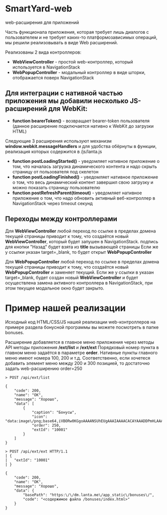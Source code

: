 # SmartYard-web
web-расширения для приложений

Часть функционала приложения, которая требует лишь диалогов с пользователем и не требует каких-то платформозависимых операций, 
мы решили реализовывать в виде Web расширений.

Реализованы 2 вида контроллеров:
* **WebViewController** -  простой web-контроллер, который используется в NavigationStack
* **WebPopupController** - модальный контроллер в виде шторки, отображается поверх NavigationStack

## Для интеграции с нативной частью приложения мы добавили несколько JS-расширений для WebKit:

* **function bearerToken()** - возвращает bearer-token пользователя
(данное расширение подключается нативно к WebKit до загрузки HTML)

Следующие 3 расширения используют механизм **window.webkit.messageHandlers** и для удобства обёрнуты в функции, 
реализация которых содержится в /js/lanta.js
* **function postLoadingStarted()** - уведомляет нативное приложение о том, что началась загрузка динамического контента и 
надо скрыть страницу от пользователя под скелетон
* **function postLoadingFinished()** - уведомляет нативное приложение о том, что весь динамический контент завершил свою загрузку и
можно показать страницу пользователю
* **function postRefreshParent(timeout)** - уведомляет нативное приложение о том, что надо обновить активный веб-контроллер в NavigationStack через timeout секунд

## Переходы между контроллерами
Для **WebViewController** любой переход по ссылке в пределах домена текущей страницы приводит к тому, что создаётся новый **WebViewController**, который будет запушен в NavigationStack. подпись для кнопки "Назад" будет взята из **title** вызывающей страницы
Если же у ссылки указан target=_blank, то будет открыт **WebPopupController**

Для **WebPopupController** любой переход по ссылке в пределах домена текущей страницы приводит к тому, что создаётся новый **WebPopupController** и заменяет текущий.
Если же у ссылки в указан target=_blank, будет создан новый **WebViewController** и будет осуществлена замена активного контроллера в NavigationStack, при этом текущее модальное окно будет закрыто.

# Пример нашей реализации
Исходный код HTML/CSS/JS нашей реализации web-контроллеров на примере раздела бонусной программы вы можете посмотреть в папке bonuses.

Расширение добавляется в главное меню приложения через методы API методы приложения **/ext/list** и **/ext/ext**
Порядковый номер пункта в главном меню задаётся в параметре **order**. 
Нативные пункты главного меню имеют номера 100, 200 и т.д.
Соответственно, если хочетеся добавить элемент меню между 200 и 300 позицией, то достаточно задать web-расширению order=250 
```
> POST /api/ext/list

{
	"code": 200,
	"name": "OK",
	"message": "Хорошо",
	"data": [
		{
			"caption": "Бонусы",
			"icon": "data:image\/png;base64,iVBORw0KGgoAAAANSUhEUgAAAIAAAACACAYAAADDPmHLAAAABHNCSVQICAgIfAhkiAAAAAlwSFlzAAADsQAAA7EB9YPtSQAAABl0RVh0U29mdHdhcmUAd3d3Lmlua3NjYXBlLm9yZ5vuPBoAAAS\/SURBVHic7d1LixxVGMbxv86IYJKOY8gipBMiCAYvAYlGRATBRZBIJqJRBEHXosnCL+BH0LhyIYgQ8LbxEoOoS92Il4WYBCGRmTEuFGUuIWrSjoszQcXpOtVVp+pU9\/P84CWL7pzzVp2ne05X90yDmZmZmZmZmamYyt1AxBZgGvgzdyMV9IFbgF2E\/leydjNG9gNvA78Bq2u1AnwGHAOeAm4nBKMrtgIHgBeAD4Gf+af3K\/UtcBS4Jk+L3TcDvMP\/T9ywugB8DrwMPE17odgA3Ac8D7wBnBuh51Xga+CmFvos5arcDay5HvgYuLPmOBeBb4Avga\/W\/v0OuFxxvGngNmDfWt0F3Er9H51zhBDN1RxnYhxntEfRJNQnSc7cBLiH\/IuRqx5McP5quTp3A4RNnaoncjfQhQDcn7uBjO7N3UAXAtCP3H6xlS6aEet9WytdFOjCq4DVyO3TwG5g77\/qDuC6hvsa1SXge8Irjyv1BfB75P9lXYNxCMB6PU6RNxTDFvuPde5b5fikxHbKZU0De0qMV7f2MNoFp1TH14gupC\/1I6TueF3rp1Fd2ARaRg6AOAdAnAMgzgEQ5wCIcwDE1X0NuhOYJXwcahfhuv6GmmNasQvAAvAD8AHwLjDfdhPbgVcIn7TJ\/Z66eg2AtwgPwFYcApYbOhhX9VoCDhasWxJHCYnLfbCu9WsAHBm6ejUdwos\/DjVghGeCspvAPnAK2Fh2YMtqmfB2+fnYHct+vPlF4O46HVmrrgU2A+\/H7ljmGWAncJbu\/xqZ\/deA8MpgoehOZS4EzRJf\/HngUaBHCFWbFdP18UetHvAwcCbS1xRh7Wo7SfGmYw64IcVEFcU2RV0fv6oZwrkv6u1EionORCZ5JMUkNagGAOAwxb2dTjHJUmSSTSkmqUE5AD2Ke1uKDVDmZ1zsIHN\/rrDp\/ib6+P1uoDgHQJwDIC7FX9TIvRHKbayP388A4hwAcQ6AuDIBWG68C2vKYuwOZQLwaYJGLI+PUgxyM\/Ar+T\/pUrXqyt1\/1fqF+F9fKW0H4ZOnix04MAeguBaBNym5+CmuY8dOctPXypuef6KPz68CxDkA4hwAcQ6AOAdAnAMgzgEQ5wCIcwDEOQDiHABxDoA4B0CcAyDOARDnAIhzAMQ5AOIcAHEOgDgHQJwDIM4BEOcAiHMAxDkA4hwAcQ6AOAdAnAMgzgEQ5wCIcwDEOQDiHABxDoA4B0CcAyDOARDnAIhzAMQ5AOIcAHEOgDgHQJwDIM4BEOcAiHMAxDkA4hwAcQ6AOAdAnAMgzgEQlyIAse8W3pRgDlWbI7fX\/l7nFAH4KXL7AwnmULU\/cvv5VrqIOEnxV5meBmYanD\/3V8c2ZQswH5n7RIPzl\/Ys8ZM0BxwGeg3MP2kB6AGPEV\/8VeCZupOl+N7bHcA5YCrBWFbeZeBGYKHOICn2APPAawnGsdG8Ss3Fh3TffL0dOIV3\/G1ZAnYT34BHpboO8CPwODBINJ4N9xfwJAkWvwlHCCGIbV5c1WoAPFd6NTI5SHiKyn2yJq0WgYdGWIestgIvAZfIf+LGvQbA68C2kVagpFSbwGH6wCxwgPCSpQ9sbHjOcbdC2N2fJVzoeY8Eu30zMzMzMzMzs78BQGIm4CmLbRMAAAAASUVORK5CYII=",
			"order": 250,
			"extId": "10001"
		}
	]
}
```
```
> POST /api/ext/ext HTTP/1.1
| {
| 	"extId": "10001"
| }

{
	"code": 200,
	"name": "OK",
	"message": "Хорошо",
	"data": {
		"basePath": "https:\/\/dm.lanta.me\/app_static\/bonuses\/",
		"code": "<содержимое файла /bonuses/index.html>"
	}
}
```
